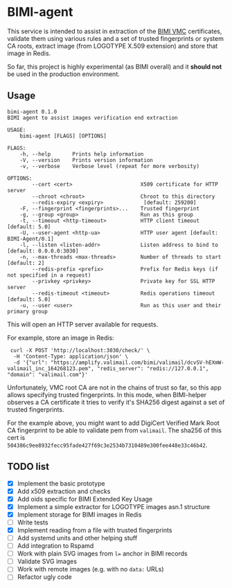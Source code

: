 # BIMI-agent

This service is intended to assist in extraction of the [BIMI VMC](https://bimigroup.org/verified-mark-certificates-vmc-and-bimi/)
certificates, validate them using various rules and  a set of trusted 
fingerprints or system CA roots, extract image (from LOGOTYPE X.509 extension) and
store that image in Redis.

So far, this project is highly experimental (as BIMI overall) and it **should not**
be used in the production environment.

## Usage

```commandline
bimi-agent 0.1.0
BIMI agent to assist images verification end extraction

USAGE:
    bimi-agent [FLAGS] [OPTIONS]

FLAGS:
    -h, --help       Prints help information
    -V, --version    Prints version information
    -v, --verbose    Verbose level (repeat for more verbosity)

OPTIONS:
        --cert <cert>                      X509 certificate for HTTP server
        --chroot <chroot>                  Chroot to this directory
        --redis-expiry <expiry>             [default: 259200]
    -F, --fingerprint <fingerprints>...    Trusted fingerprint
    -g, --group <group>                    Run as this group
    -t, --timeout <http-timeout>           HTTP client timeout [default: 5.0]
    -U, --user-agent <http-ua>             HTTP user agent [default: BIMI-Agent/0.1]
    -l, --listen <listen-addr>             Listen address to bind to [default: 0.0.0.0:3030]
    -n, --max-threads <max-threads>        Number of threads to start [default: 2]
        --redis-prefix <prefix>            Prefix for Redis keys (if not specified in a request)
        --privkey <privkey>                Private key for SSL HTTP server
        --redis-timeout <timeout>          Redis operations timeout [default: 5.0]
    -u, --user <user>                      Run as this user and their primary group
```

This will open an HTTP server available for requests.

For example, store an image in Redis:

```commandline
 curl -X POST 'http://localhost:3030/check/' \
  -H 'Content-Type: application/json' \
  -d '{"url": "https://amplify.valimail.com/bimi/valimail/dcvSV-hEXmW-valimail_inc_164268123.pem", "redis_server": "redis://127.0.0.1", "domain": "valimail.com"}'
```

Unfortunately, VMC root CA are not in the chains of trust so far, so this app
allows specifying trusted fingerprints. In this mode, when BIMI-helper observes
a CA certificate it tries to verify it's SHA256 digest against a set of trusted
fingerprints.

For the example above, you might want to add DigiCert Verified Mark Root CA fingerprint
to be able to validate pem from `valimail`. The sha256 of this cert is `504386c9ee8932fecc95fade427f69c3e2534b7310489e300fee448e33c46b42`.

## TODO list

- [x] Implement the basic prototype
- [x] Add x509 extraction and checks
- [x] Add oids specific for BIMI Extended Key Usage
- [x] Implement a simple extractor for LOGOTYPE images asn.1 structure
- [x] Implement storage for BIMI images in Redis
- [ ] Write tests
- [x] Implement reading from a file with trusted fingerprints
- [ ] Add systemd units and other helping stuff
- [ ] Add integration to Rspamd
- [ ] Work with plain SVG images from `l=` anchor in BIMI records
- [ ] Validate SVG images
- [ ] Work with remote images (e.g. with no `data:` URLs)
- [ ] Refactor ugly code